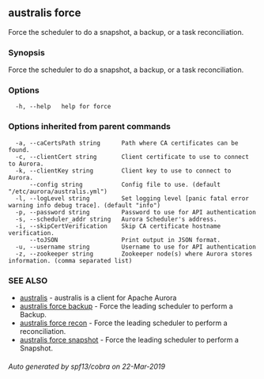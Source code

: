 ## australis force

Force the scheduler to do a snapshot, a backup, or a task reconciliation.

### Synopsis

Force the scheduler to do a snapshot, a backup, or a task reconciliation.

### Options

```
  -h, --help   help for force
```

### Options inherited from parent commands

```
  -a, --caCertsPath string      Path where CA certificates can be found.
  -c, --clientCert string       Client certificate to use to connect to Aurora.
  -k, --clientKey string        Client key to use to connect to Aurora.
      --config string           Config file to use. (default "/etc/aurora/australis.yml")
  -l, --logLevel string         Set logging level [panic fatal error warning info debug trace]. (default "info")
  -p, --password string         Password to use for API authentication
  -s, --scheduler_addr string   Aurora Scheduler's address.
  -i, --skipCertVerification    Skip CA certificate hostname verification.
      --toJSON                  Print output in JSON format.
  -u, --username string         Username to use for API authentication
  -z, --zookeeper string        Zookeeper node(s) where Aurora stores information. (comma separated list)
```

### SEE ALSO

* [australis](australis.md)	 - australis is a client for Apache Aurora
* [australis force backup](australis_force_backup.md)	 - Force the leading scheduler to perform a Backup.
* [australis force recon](australis_force_recon.md)	 - Force the leading scheduler to perform a reconciliation.
* [australis force snapshot](australis_force_snapshot.md)	 - Force the leading scheduler to perform a Snapshot.

###### Auto generated by spf13/cobra on 22-Mar-2019
